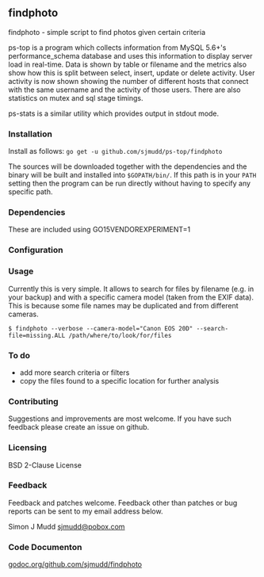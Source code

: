 ## findphoto

findphoto - simple script to find photos given certain criteria


ps-top is a program which collects information from MySQL 5.6+'s
performance_schema database and uses this information to display
server load in real-time. Data is shown by table or filename and
the metrics also show how this is split between select, insert,
update or delete activity.  User activity is now shown showing the
number of different hosts that connect with the same username and
the activity of those users.  There are also statistics on mutex
and sql stage timings.

ps-stats is a similar utility which provides output in stdout mode.

### Installation

Install as follows:
`go get -u github.com/sjmudd/ps-top/findphoto`

The sources will be downloaded together with the dependencies and
the binary will be built and installed into `$GOPATH/bin/`. If
this path is in your `PATH` setting then the program can be run
directly without having to specify any specific path.

### Dependencies

These are included using GO15VENDOREXPERIMENT=1

### Configuration

### Usage

Currently this is very simple. It allows to search for files by
filename (e.g. in your backup) and with a specific camera model
(taken from the EXIF data). This is because some file names may be
duplicated and from different cameras.

`$ findphoto --verbose --camera-model="Canon EOS 20D" --search-file=missing.ALL /path/where/to/look/for/files`

### To do

* add more search criteria or filters
* copy the files found to a specific location for further analysis

### Contributing

Suggestions and improvements are most welcome. If you have such
feedback please create an issue on github.

### Licensing

BSD 2-Clause License

### Feedback

Feedback and patches welcome. Feedback other than patches or
bug reports can be sent to my email address below.

Simon J Mudd
<sjmudd@pobox.com>

### Code Documenton
[godoc.org/github.com/sjmudd/findphoto](http://godoc.org/github.com/sjmudd/findphoto)
